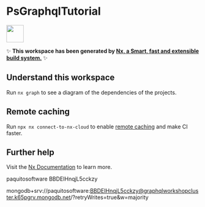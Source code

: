 # PsGraphqlTutorial

<a alt="Nx logo" href="https://nx.dev" target="_blank" rel="noreferrer"><img src="https://raw.githubusercontent.com/nrwl/nx/master/images/nx-logo.png" width="45"></a>

✨ **This workspace has been generated by [Nx, a Smart, fast and extensible build system.](https://nx.dev)** ✨

## Understand this workspace

Run `nx graph` to see a diagram of the dependencies of the projects.

## Remote caching

Run `npx nx connect-to-nx-cloud` to enable [remote caching](https://nx.app) and make CI faster.

## Further help

Visit the [Nx Documentation](https://nx.dev) to learn more.

paquitosoftware
BBDEIHnqjL5cckzy

mongodb+srv://paquitosoftware:BBDEIHnqjL5cckzy@graphqlworkshopcluster.k65pgrv.mongodb.net/?retryWrites=true&w=majority
